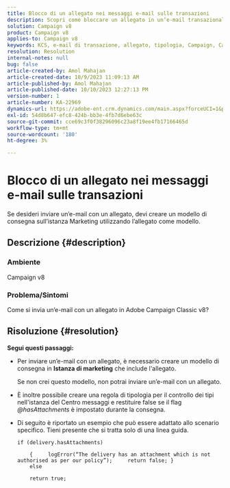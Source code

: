 ```yaml
---
title: Blocco di un allegato nei messaggi e-mail sulle transazioni
description: Scopri come bloccare un allegato in un’e-mail transazionale in Adobe Campaign Classic v8. Crea un modello di consegna nell’istanza Marketing.
solution: Campaign v8
product: Campaign v8
applies-to: Campaign v8
keywords: KCS, e-mail di transazione, allegato, tipologia, Campaign, Campaign Classic v8
resolution: Resolution
internal-notes: null
bug: false
article-created-by: Amol Mahajan
article-created-date: 10/9/2023 11:09:13 AM
article-published-by: Amol Mahajan
article-published-date: 10/10/2023 12:27:13 PM
version-number: 1
article-number: KA-22969
dynamics-url: https://adobe-ent.crm.dynamics.com/main.aspx?forceUCI=1&pagetype=entityrecord&etn=knowledgearticle&id=e0cb2043-9466-ee11-9ae7-6045bd0061cb
exl-id: 54d8b647-efc8-424b-bb3e-4fb7d6ebe63c
source-git-commit: cce69c3f0f38296096c23a8f19ee4fb17166465d
workflow-type: tm+mt
source-wordcount: '180'
ht-degree: 3%

---
```


# Blocco di un allegato nei messaggi e-mail sulle transazioni


Se desideri inviare un’e-mail con un allegato, devi creare un modello di consegna sull’istanza Marketing utilizzando l’allegato come modello.

## Descrizione {#description}


### <b>Ambiente</b>

Campaign v8



### <b>Problema/Sintomi</b>

Come si invia un’e-mail con un allegato in Adobe Campaign Classic v8?


## Risoluzione {#resolution}

<b>Segui questi passaggi:</b>
- Per inviare un’e-mail con un allegato, è necessario creare un modello di consegna in <b>Istanza di marketing</b> che include l&#39;allegato.

  Se non crei questo modello, non potrai inviare un’e-mail con un allegato.



- È inoltre possibile creare una regola di tipologia per il controllo dei tipi nell&#39;istanza del Centro messaggi e restituire false se il flag *@hasAttachments* è impostato durante la consegna.
- Di seguito è riportato un esempio che può essere adattato allo scenario specifico. Tieni presente che si tratta solo di una linea guida.




  ```
  if (delivery.hasAttachments)
  
      {     logError(“The delivery has an attachment which is not authorised as per our policy”);     return false; }
      else
  
      return true;
  ```
